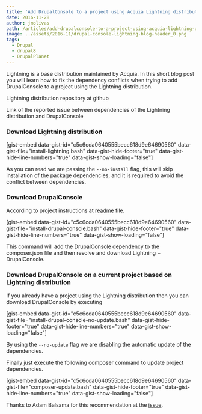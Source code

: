 ```yaml
---
title: 'Add DrupalConsole to a project using Acquia Lightning distribution'
date: 2016-11-28
author: jmolivas
path: /articles/add-drupalconsole-to-a-project-using-acquia-lightning-distribution
image: ../assets/2016-11/drupal-console-lightning-blog-header_0.png
tags:
  - Drupal
  - drupal8
  - DrupalPlanet
---
```


Lightning is a base distribution maintained by Acquia. In this short blog post you will learn how to fix the dependency conflicts when trying to add DrupalConsole to a project using the Lightning distribution.

Lightning distribution repository at github 

Link of the reported issue between dependencies of the Lightning distribution and DrupalConsole 

### Download Lightning distribution

\[gist-embed data-gist-id="c5c6cda0640555becc618d9e64690560" data-gist-file="install-lightning.bash" data-gist-hide-footer="true" data-gist-hide-line-numbers="true" data-gist-show-loading="false"\]

As you can read we are passing the `--no-install` flag, this will skip installation of the package dependencies, and it is required to avoid the conflict between dependencies.

### Download DrupalConsole

According to project instructions at [readme](https://github.com/hechoendrupal/DrupalConsole/#download-as-new-dependency) file.

\[gist-embed data-gist-id="c5c6cda0640555becc618d9e64690560" data-gist-file="install-drupal-console.bash" data-gist-hide-footer="true" data-gist-hide-line-numbers="true" data-gist-show-loading="false"\]

This command will add the DrupalConsole dependency to the composer.json file and then resolve and download Lightning + DrupalConsole.

### Download DrupalConsole on a current project based on Lightning distribution

If you already have a project using the Lightning distribution then you can download DrupalConsole by executing

\[gist-embed data-gist-id="c5c6cda0640555becc618d9e64690560" data-gist-file="install-drupal-console-no-update.bash" data-gist-hide-footer="true" data-gist-hide-line-numbers="true" data-gist-show-loading="false"\]

By using the `--no-update` flag we are disabling the automatic update of the dependencies.

Finally just execute the following composer command to update project dependencies.

\[gist-embed data-gist-id="c5c6cda0640555becc618d9e64690560" data-gist-file="composer-update.bash" data-gist-hide-footer="true" data-gist-hide-line-numbers="true" data-gist-show-loading="false"\]

Thanks to Adam Balsama for this recommendation at the [issue](https://github.com/acquia/lightning-project/issues/15#issuecomment-263377964).
